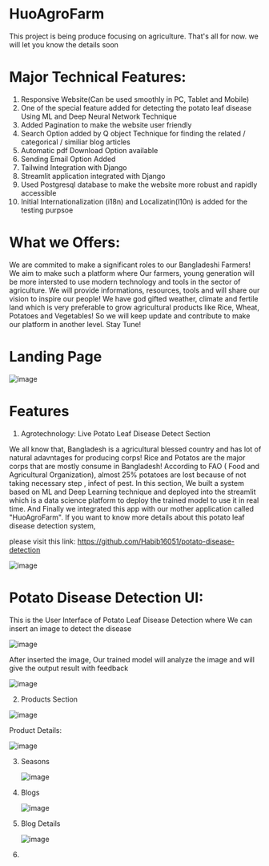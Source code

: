 # HuoAgroFarm
This project is being produce focusing on agriculture. That's all for now. we will let you know the details soon

# Major Technical Features:
1. Responsive Website(Can be used smoothly in PC, Tablet and Mobile)
2. One of the special feature added for detecting the potato leaf disease Using ML and Deep Neural Network Technique
3. Added Pagination to make the website user friendly
4. Search Option added  by Q object Technique for finding the related / categorical / similiar blog articles
5. Automatic pdf Download Option available
6. Sending Email Option Added
7. Tailwind Integration with Django
8. Streamlit application integrated with Django
9. Used Postgresql database to make the website more robust and rapidly accessible
10. Initial Internationalization (i18n) and Localizatin(l10n) is added for the testing purpsoe

# What we Offers:

We are commited to make a significant roles to our Bangladeshi Farmers! We aim to make such a platform where Our farmers, young generation will be more intersted to use modern technology and tools in the sector of agriculture. We will provide informations, resources, tools and will share our vision to inspire our people! We have god gifted weather, climate  and fertile land which is very preferable to grow agricultural products like Rice, Wheat, Potatoes and Vegetables! So we will keep update and contribute to make our platform in another level. Stay Tune!

# Landing Page

![image](https://github.com/Habib16051/HuoAgroFarm/assets/39822204/e56a3c26-6df8-46f0-a367-5bc2541e1049)



# Features

1. Agrotechnology: Live Potato Leaf Disease Detect Section

We all know that, Bangladesh is a agricultural blessed country and has lot of natural adavntages for producing corps! Rice and Potatos are the major corps that are mostly consume in Bangladesh! According to FAO ( Food and Agricultural Organization), almost 25% potatoes are lost because of not taking necessary step , infect of pest. In this section, We built a system based on ML and Deep Learning technique and deployed into the streamlit which is a data science platform to deploy the trained model to use it in real time. And Finally we integrated this app with our mother application called "HuoAgroFarm". If you want to know more details about this potato leaf disease detection system,      

please visit this link: https://github.com/Habib16051/potato-disease-detection

![image](https://github.com/Habib16051/HuoAgroFarm/assets/39822204/f9edfa8d-13b0-4ddd-b0af-8254fa5fd661)

# Potato Disease Detection UI: 
This is the User Interface of Potato Leaf Disease Detection where We can insert an image to detect the disease 

![image](https://github.com/Habib16051/HuoAgroFarm/assets/39822204/3b4a2678-ab4a-4b8f-8705-10884333b117)

After inserted the image, Our trained model will analyze the image and will give the output result with feedback

![image](https://github.com/Habib16051/HuoAgroFarm/assets/39822204/f9756704-d9b2-468a-952d-fc4d0977b9e8)

2. Products Section

![image](https://github.com/Habib16051/HuoAgroFarm/assets/39822204/d8122820-ac78-4eb2-82ea-8580848d3738)

Product Details:

![image](https://github.com/Habib16051/HuoAgroFarm/assets/39822204/6bbc89a2-2950-40e7-9b20-f75c24a17b36)

3. Seasons
   
   ![image](https://github.com/Habib16051/HuoAgroFarm/assets/39822204/8b99e080-db31-4565-af65-3e4fcb432549)

4. Blogs

   ![image](https://github.com/Habib16051/HuoAgroFarm/assets/39822204/4ee6ac4b-aef1-446a-9179-6b0da3ad453f)


5. Blog Details

   ![image](https://github.com/Habib16051/HuoAgroFarm/assets/39822204/5ab75e51-6926-4f88-b09f-f5f721976e2c)

6.





